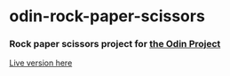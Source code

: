 # odin-rock-paper-scissors
### Rock paper scissors project for [the Odin Project](https://www.theodinproject.com/lessons/foundations-revisiting-rock-paper-scissors)
[Live version here](https://xandev3.github.io/odin-rock-paper-scissors/)
